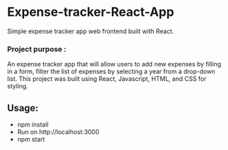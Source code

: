 # Expense-tracker-React-App

Simple expense tracker app web frontend built with React. 


### Project purpose :

An expense tracker app that will allow users to add new expenses by filling in a form, filter the list of expenses by selecting a year from a drop-down list. This project was built using React, Javascript, HTML, and CSS for styling.


## Usage:

- npm install
- Run on http://localhost:3000
- npm start
